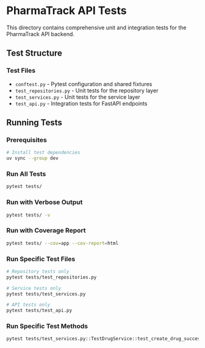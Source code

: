 # PharmaTrack API Tests

This directory contains comprehensive unit and integration tests for the PharmaTrack API backend.

## Test Structure

### Test Files

- `conftest.py` - Pytest configuration and shared fixtures
- `test_repositories.py` - Unit tests for the repository layer
- `test_services.py` - Unit tests for the service layer
- `test_api.py` - Integration tests for FastAPI endpoints

## Running Tests

### Prerequisites

```bash
# Install test dependencies
uv sync --group dev
```

### Run All Tests

```bash
pytest tests/
```

### Run with Verbose Output

```bash
pytest tests/ -v
```

### Run with Coverage Report

```bash
pytest tests/ --cov=app --cov-report=html
```

### Run Specific Test Files

```bash
# Repository tests only
pytest tests/test_repositories.py

# Service tests only
pytest tests/test_services.py

# API tests only
pytest tests/test_api.py
```

### Run Specific Test Methods

```bash
pytest tests/test_services.py::TestDrugService::test_create_drug_success
```
